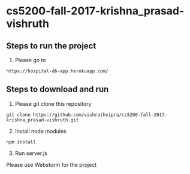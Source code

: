 # cs5200-fall-2017-krishna_prasad-vishruth

## Steps to run the project

1. Please go to 

```https://hospital-db-app.herokuapp.com/```

## Steps to download and run

1. Please git clone this repository

```git clone https://github.com/vishruthvipra/cs5200-fall-2017-krishna_prasad-vishruth.git```

2. Install node modules

```npm install```

3. Run server.js

Please use Webstorm for the project
